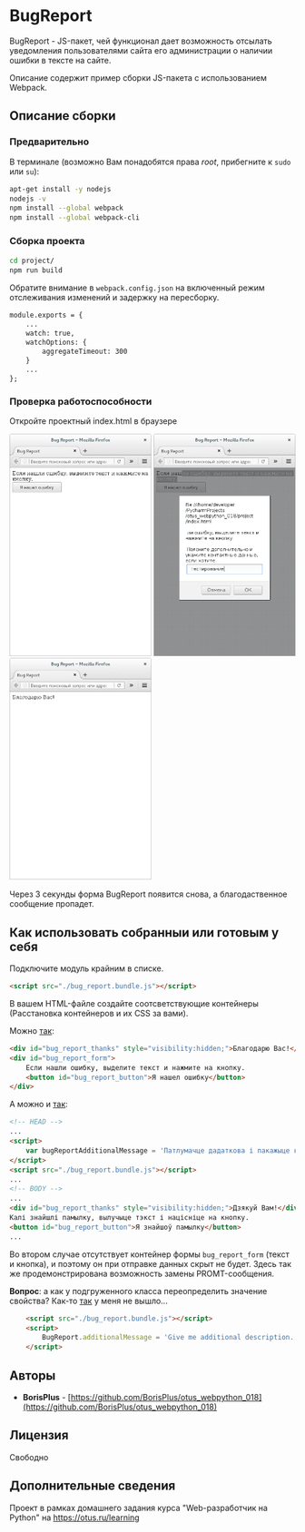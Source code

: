 # BugReport 

BugReport - JS-пакет, чей функционал дает возможность отсылать уведомления пользователями сайта его администрации о наличии ошибки в тексте на сайте.

Описание содержит пример сборки JS-пакета с использованием Webpack.

## Описание сборки

### Предварительно

В терминале (возможно Вам понадобятся права _root_, прибегните к `sudo` или `su`):

```bash
apt-get install -y nodejs
nodejs -v
npm install --global webpack
npm install --global webpack-cli
```

### Сборка проекта

```bash
cd project/
npm run build
```

Обратите внимание в `webpack.config.json` на включенный режим отслеживания изменений и задержку на пересборку.

```
module.exports = {
    ...
    watch: true,
    watchOptions: {
        aggregateTimeout: 300
    }
    ...
};
```

### Проверка работоспособности

Откройте проектный index.html в браузере

<img src='README.files/img/screenshots/bug_report_hello.png' title='bug_report_hello'
    width='250'>
<img src='README.files/img/screenshots/bug_report_promt.png' title='bug_report_promt'
    width='250'>
<img src='README.files/img/screenshots/bug_report_thanks.png' title='bug_report_thanks'
    width='250'>

Через 3 секунды форма BugReport появится снова, а благодаственное сообщение пропадет.

## Как использовать собранныи или готовым у себя

Подключите модуль крайним в списке.

```html
<script src="./bug_report.bundle.js"></script>
```

В вашем HTML-файле создайте соотсветствующие контейнеры (Расстановка контейнеров и их CSS за вами).

Можно [так](https://github.com/BorisPlus/otus_webpython_018/blob/master/project/index.html):

```html
<div id="bug_report_thanks" style="visibility:hidden;">Благодарю Вас!</div>
<div id="bug_report_form">
    Если нашли ошибку, выделите текст и нажмите на кнопку.
    <button id="bug_report_button">Я нашел ошибку</button>
</div>
```

А можно и [так](https://github.com/BorisPlus/otus_webpython_018/blob/master/project/example_2.html):

```html
<!-- HEAD --> 
...
<script>
    var bugReportAdditionalMessage = 'Патлумачце дадаткова і пакажыце кантактныя дадзеныя, калі хочаце.';
</script>
<script src="./bug_report.bundle.js"></script>
...
<!-- BODY --> 
...
<div id="bug_report_thanks" style="visibility:hidden;">Дзякуй Вам!</div>
Калі знайшлі памылку, вылучыце тэкст і націсніце на кнопку.
<button id="bug_report_button">Я знайшоў памылку</button>
...
```

Во втором случае отсутствует контейнер формы `bug_report_form` (текст и кнопка), и поэтому он при отправке данных скрыт не будет.
Здесь так же продемонстрирована возможность замены PROMT-сообщения.

**Вопрос**: а как у подгруженного класса переопределить значение свойства? Как-то [так](https://github.com/BorisPlus/otus_webpython_018/blob/master/project/example_3.html) у меня не вышло...

```html
    <script src="./bug_report.bundle.js"></script>
    <script>
        BugReport.additionalMessage = 'Give me additional description.';
    </script>
```

## Авторы

* **BorisPlus** - [https://github.com/BorisPlus/otus_webpython_018](https://github.com/BorisPlus/otus_webpython_018)

## Лицензия

Свободно

## Дополнительные сведения

Проект в рамках домашнего задания курса "Web-разработчик на Python" на https://otus.ru/learning
